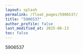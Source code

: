 ```yaml
---
layout: splash
permalink: /float_pages/5906537/
title: "5906537"
author_profile: false
last_modified_at: 2025-06-13
toc: false
---
```

 
5906537
